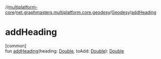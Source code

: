 //[multiplatform-core](../../../index.md)/[net.graphmasters.multiplatform.core.geodesy](../index.md)/[Geodesy](index.md)/[addHeading](add-heading.md)

# addHeading

[common]\
fun [addHeading](add-heading.md)(heading: [Double](https://kotlinlang.org/api/latest/jvm/stdlib/kotlin/-double/index.html), toAdd: [Double](https://kotlinlang.org/api/latest/jvm/stdlib/kotlin/-double/index.html)): [Double](https://kotlinlang.org/api/latest/jvm/stdlib/kotlin/-double/index.html)
